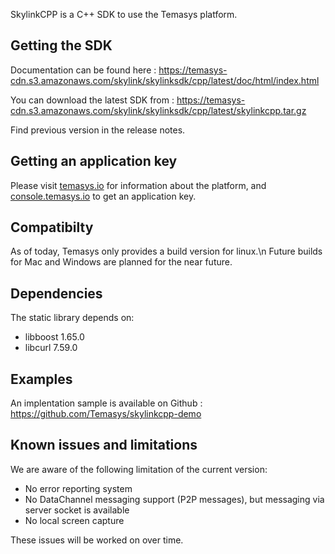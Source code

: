 SkylinkCPP is a C++ SDK to use the Temasys platform.

## Getting the SDK

Documentation can be found here : https://temasys-cdn.s3.amazonaws.com/skylink/skylinksdk/cpp/latest/doc/html/index.html

You can download the latest SDK from : https://temasys-cdn.s3.amazonaws.com/skylink/skylinksdk/cpp/latest/skylinkcpp.tar.gz

Find previous version in the release notes.

## Getting an application key

Please visit [temasys.io](https://temasys.io/) for information about the platform, and [console.temasys.io](https://console.temasys.io/) to get an application key.

## Compatibilty

As of today, Temasys only provides a build version for linux.\n
Future builds for Mac and Windows are planned for the near future.

## Dependencies

The static library depends on:
- libboost 1.65.0
- libcurl 7.59.0

## Examples

An implentation sample is available on Github : https://github.com/Temasys/skylinkcpp-demo

## Known issues and limitations

We are aware of the following limitation of the current version:
- No error reporting system
- No DataChannel messaging support (P2P messages), but messaging via server socket is available
- No local screen capture

These issues will be worked on over time.
